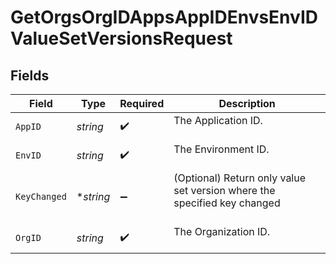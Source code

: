 # GetOrgsOrgIDAppsAppIDEnvsEnvIDValueSetVersionsRequest


## Fields

| Field                                                                      | Type                                                                       | Required                                                                   | Description                                                                |
| -------------------------------------------------------------------------- | -------------------------------------------------------------------------- | -------------------------------------------------------------------------- | -------------------------------------------------------------------------- |
| `AppID`                                                                    | *string*                                                                   | :heavy_check_mark:                                                         | The Application ID.<br/><br/>                                              |
| `EnvID`                                                                    | *string*                                                                   | :heavy_check_mark:                                                         | The Environment ID.<br/><br/>                                              |
| `KeyChanged`                                                               | **string*                                                                  | :heavy_minus_sign:                                                         | (Optional) Return only value set version where the specified key changed<br/><br/> |
| `OrgID`                                                                    | *string*                                                                   | :heavy_check_mark:                                                         | The Organization ID.<br/><br/>                                             |